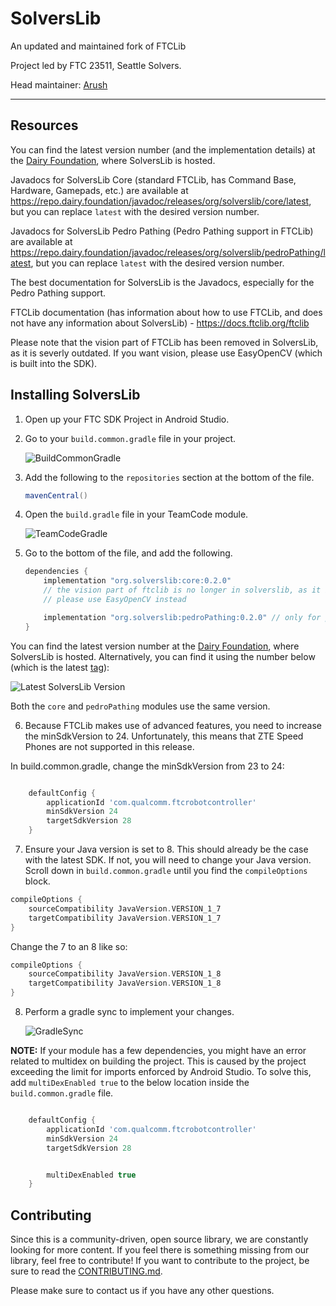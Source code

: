 # SolversLib

An updated and maintained fork of FTCLib

Project led by FTC 23511, Seattle Solvers.

Head maintainer: [Arush](https://github.com/ArushYadlapati)

---
## Resources
You can find the latest version number (and the implementation details) at the [Dairy Foundation](https://repo.dairy.foundation/#/releases/org/solverslib/core), where SolversLib is hosted.

Javadocs for SolversLib Core (standard FTCLib, has Command Base, Hardware, Gamepads, etc.) are available at <https://repo.dairy.foundation/javadoc/releases/org/solverslib/core/latest>, but you can replace `latest` with the desired version number.


Javadocs for SolversLib Pedro Pathing (Pedro Pathing support in FTCLib) are available at <https://repo.dairy.foundation/javadoc/releases/org/solverslib/pedroPathing/latest>, but you can replace `latest` with the desired version number.

The best documentation for SolversLib is the Javadocs, especially for the Pedro Pathing support.

FTCLib documentation (has information about how to use FTCLib, and does not have any information about SolversLib) - <https://docs.ftclib.org/ftclib>

Please note that the vision part of FTCLib has been removed in SolversLib, as it is severly outdated. If you want vision, please use EasyOpenCV (which is built into the SDK).

## Installing SolversLib

1. Open up your FTC SDK Project in Android Studio.

2. Go to your `build.common.gradle` file in your project.

    ![BuildCommonGradle](https://github.com/OpenFTC/EasyOpenCV/blob/master/doc/images/build-common-gradle.png)
    
3. Add the following to the `repositories` section at the bottom of the file.

   ```groovy
   mavenCentral()
   ```
    
4. Open the `build.gradle` file in your TeamCode module. 
    
    ![TeamCodeGradle](https://github.com/OpenFTC/EasyOpenCV/blob/master/doc/images/teamcode-gradle.png)
    
5. Go to the bottom of the file, and add the following.

    ```groovy
    dependencies {
        implementation "org.solverslib:core:0.2.0"
        // the vision part of ftclib is no longer in solverslib, as it is extremely old
        // please use EasyOpenCV instead

        implementation "org.solverslib:pedroPathing:0.2.0" // only for pedro pathing users (you still need the actual pedro pathing library installed for this)
    }
    ```

You can find the latest version number at the [Dairy Foundation](https://repo.dairy.foundation/#/releases/org/solverslib/core), where SolversLib is hosted.
Alternatively, you can find it using the number below (which is the latest [tag](https://github.com/FTC-23511/SolversLib/tags)):

![Latest SolversLib Version](https://img.shields.io/github/tag/FTC-23511/SolversLib?label=version&color=blue
)

Both the `core` and `pedroPathing` modules use the same version.

6. Because FTCLib makes use of advanced features, you need to increase the minSdkVersion to 24. Unfortunately, this means that ZTE Speed Phones are not supported in this release.

In build.common.gradle, change the minSdkVersion from 23 to 24:
```groovy

    defaultConfig {
        applicationId 'com.qualcomm.ftcrobotcontroller'
        minSdkVersion 24
        targetSdkVersion 28
    }
```
7. Ensure your Java version is set to 8. This should already be the case with the latest SDK.
If not, you will need to change your Java version. Scroll down in `build.common.gradle` until you find the `compileOptions` block.
```groovy
compileOptions {
    sourceCompatibility JavaVersion.VERSION_1_7
    targetCompatibility JavaVersion.VERSION_1_7
}
```
Change the 7 to an 8 like so:
```groovy
compileOptions {
    sourceCompatibility JavaVersion.VERSION_1_8
    targetCompatibility JavaVersion.VERSION_1_8
}
```
    
8. Perform a gradle sync to implement your changes.

    ![GradleSync](https://github.com/OpenFTC/EasyOpenCV/blob/master/doc/images/gradle-sync.png)


__NOTE:__ If your module has a few dependencies, you might have an error related to multidex on building the project.
This is caused by the project exceeding the limit for imports enforced by Android Studio. To solve this, 
add `multiDexEnabled true` to the below location inside the `build.common.gradle` file.

```groovy

    defaultConfig {
        applicationId 'com.qualcomm.ftcrobotcontroller'
        minSdkVersion 24
        targetSdkVersion 28


        multiDexEnabled true
    }
```

## Contributing

Since this is a community-driven, open source library, we are constantly looking for more content. If you feel there is something missing from our library, feel free to contribute! If you want to contribute to the project, be sure to read the [CONTRIBUTING.md](.github/CONTRIBUTING.md).

Please make sure to contact us if you have any other questions.
